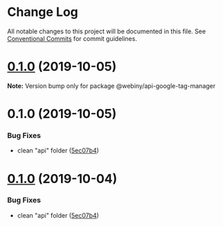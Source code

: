 # Change Log

All notable changes to this project will be documented in this file.
See [Conventional Commits](https://conventionalcommits.org) for commit guidelines.

<a name="0.1.0"></a>
# [0.1.0](https://github.com/webiny/webiny-js/compare/@webiny/api-google-tag-manager@0.1.0...@webiny/api-google-tag-manager@0.1.0) (2019-10-05)

**Note:** Version bump only for package @webiny/api-google-tag-manager





<a name="0.1.0"></a>
# 0.1.0 (2019-10-05)


### Bug Fixes

* clean "api" folder ([5ec07b4](https://github.com/webiny/webiny-js/commit/5ec07b4))





<a name="0.1.0"></a>
# [0.1.0](https://github.com/webiny/webiny-js/compare/@webiny/api-google-tag-manager@1.0.0-next.2...@webiny/api-google-tag-manager@0.1.0) (2019-10-04)


### Bug Fixes

* clean "api" folder ([5ec07b4](https://github.com/webiny/webiny-js/commit/5ec07b4))
